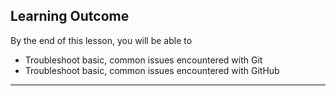 ## Learning Outcome
By the end of this lesson, you will be able to 
- Troubleshoot basic, common issues encountered with Git
- Troubleshoot basic, common issues encountered with GitHub

---


